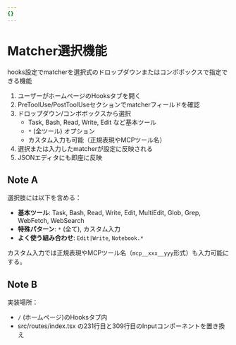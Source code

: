 ```yaml
---
{}
---
```


# Matcher選択機能

hooks設定でmatcherを選択式のドロップダウンまたはコンボボックスで指定できる機能

1. ユーザーがホームページのHooksタブを開く
2. PreToolUse/PostToolUseセクションでmatcherフィールドを確認
3. ドロップダウン/コンボボックスから選択
   - Task, Bash, Read, Write, Edit など基本ツール
   - `*` (全ツール) オプション
   - カスタム入力も可能（正規表現やMCPツール名）
4. 選択または入力したmatcherが設定に反映される
5. JSONエディタにも即座に反映

## Note A

選択肢には以下を含める：
- **基本ツール**: Task, Bash, Read, Write, Edit, MultiEdit, Glob, Grep, WebFetch, WebSearch
- **特殊パターン**: `*` (全て), カスタム入力
- **よく使う組み合わせ**: `Edit|Write`, `Notebook.*`

カスタム入力では正規表現やMCPツール名（`mcp__xxx__yyy`形式）も入力可能にする。

## Note B

実装場所：
- `/` (ホームページ)のHooksタブ内
- src/routes/index.tsx の231行目と309行目のInputコンポーネントを置き換え